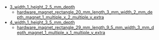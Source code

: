* [3_width_1_height_2_5_mm_depth](3_width_1_height_2_5_mm_depth)
  * [hardware_magnet_rectangle_20_mm_length_3_mm_width_2_mm_depth_magnet_1_multiple_x_2_multiple_y_extra](3_width_1_height_2_5_mm_depth/hardware_magnet_rectangle_20_mm_length_3_mm_width_2_mm_depth_magnet_1_multiple_x_2_multiple_y_extra)
* [4_width_1_height_3_5_mm_depth](4_width_1_height_3_5_mm_depth)
  * [hardware_magnet_rectangle_29_mm_length_9_5_mm_width_3_mm_depth_magnet_1_multiple_x_1_multiple_y_extra](4_width_1_height_3_5_mm_depth/hardware_magnet_rectangle_29_mm_length_9_5_mm_width_3_mm_depth_magnet_1_multiple_x_1_multiple_y_extra)
